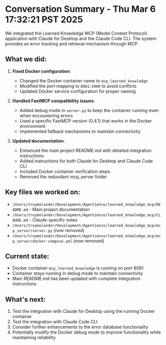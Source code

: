 # Conversation Summary - Thu Mar  6 17:32:21 PST 2025

We integrated the Learned Knowledge MCP (Model Context Protocol) application with Claude for Desktop and the Claude Code CLI. The system provides an error tracking and retrieval mechanism through MCP.

## What we did:

1. **Fixed Docker configuration**:
   - Changed the Docker container name to `mcp_learned_knowledge`
   - Modified the port mapping to `8081:5000` to avoid conflicts
   - Updated Docker service configuration for proper naming

2. **Handled FastMCP compatibility issues**:
   - Added debug mode in `server.py` to keep the container running even when encountering errors
   - Used a specific FastMCP version (0.4.1) that works in the Docker environment
   - Implemented fallback mechanisms to maintain connectivity

3. **Updated documentation**:
   - Enhanced the main project README.md with detailed integration instructions
   - Added instructions for both Claude for Desktop and Claude Code CLI
   - Included Docker container verification steps
   - Removed the redundant mcp_server folder

## Key files we worked on:

- `/Users/troymolander/Development/Agentience/learned_knowledge_mcp/README.md` - Main project documentation
- `/Users/troymolander/Development/Agentience/learned_knowledge_mcp/CLAUDE.md` - Claude-specific notes
- `/Users/troymolander/Development/Agentience/learned_knowledge_mcp/mcp_server/server.py` (now removed)
- `/Users/troymolander/Development/Agentience/learned_knowledge_mcp/mcp_server/docker-compose.yml` (now removed)

## Current state:

- Docker container `mcp_learned_knowledge` is running on port 8081
- Container stays running in debug mode to maintain connectivity
- Main README.md has been updated with complete integration instructions

## What's next:

1. Test the integration with Claude for Desktop using the running Docker container
2. Test the integration with Claude Code CLI 
3. Consider further enhancements to the error database functionality
4. Potentially modify the Docker debug mode to improve functionality while maintaining reliability
